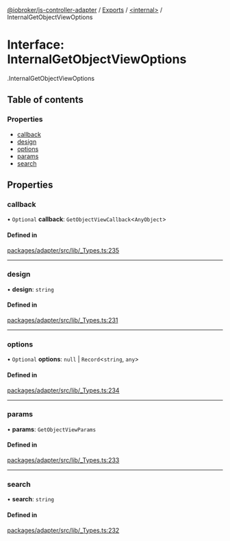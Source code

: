 [@iobroker/js-controller-adapter](../README.md) / [Exports](../modules.md) / [<internal\>](../modules/internal_.md) / InternalGetObjectViewOptions

# Interface: InternalGetObjectViewOptions

[<internal>](../modules/internal_.md).InternalGetObjectViewOptions

## Table of contents

### Properties

- [callback](internal_.InternalGetObjectViewOptions.md#callback)
- [design](internal_.InternalGetObjectViewOptions.md#design)
- [options](internal_.InternalGetObjectViewOptions.md#options)
- [params](internal_.InternalGetObjectViewOptions.md#params)
- [search](internal_.InternalGetObjectViewOptions.md#search)

## Properties

### callback

• `Optional` **callback**: `GetObjectViewCallback`<`AnyObject`\>

#### Defined in

[packages/adapter/src/lib/_Types.ts:235](https://github.com/ioBroker/ioBroker.js-controller/blob/d4765032/packages/adapter/src/lib/_Types.ts#L235)

___

### design

• **design**: `string`

#### Defined in

[packages/adapter/src/lib/_Types.ts:231](https://github.com/ioBroker/ioBroker.js-controller/blob/d4765032/packages/adapter/src/lib/_Types.ts#L231)

___

### options

• `Optional` **options**: ``null`` \| `Record`<`string`, `any`\>

#### Defined in

[packages/adapter/src/lib/_Types.ts:234](https://github.com/ioBroker/ioBroker.js-controller/blob/d4765032/packages/adapter/src/lib/_Types.ts#L234)

___

### params

• **params**: `GetObjectViewParams`

#### Defined in

[packages/adapter/src/lib/_Types.ts:233](https://github.com/ioBroker/ioBroker.js-controller/blob/d4765032/packages/adapter/src/lib/_Types.ts#L233)

___

### search

• **search**: `string`

#### Defined in

[packages/adapter/src/lib/_Types.ts:232](https://github.com/ioBroker/ioBroker.js-controller/blob/d4765032/packages/adapter/src/lib/_Types.ts#L232)
